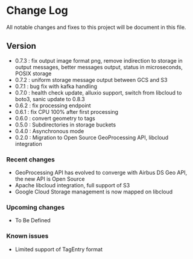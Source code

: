 # Change Log

All notable changes and fixes to this project will be document in this file.

## Version
 * 0.7.3 : fix output image format png, remove indirection to storage in output messages, better messages output, status in microseconds, POSIX storage
 * 0.7.2 : uniform storage message output between GCS and S3
 * 0.7.1 : bug fix with kafka handling
 * 0.7.0 : health check update, alluxio support, switch from libcloud to boto3, sanic update to 0.8.3
 * 0.6.2 : fix processing endpoint
 * 0.6.1 : fix CPU 100% after first processing
 * 0.6.0 : convert geometry to tags
 * 0.5.0 : Subdirectories in storage buckets
 * 0.4.0 : Asynchronous mode
 * 0.2.0 : Migration to Open Source GeoProcessing API, libcloud integration

### Recent changes
 * GeoProcessing API has evolved to converge with Airbus DS Geo API, the new API is Open Source
 * Apache libcloud integration, full support of S3
 * Google Cloud Storage management is now mapped on libcloud

### Upcoming changes
 * To Be Defined

### Known issues
 * Limited support of TagEntry format
